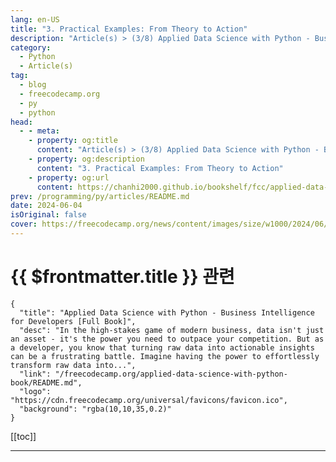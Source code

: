 ```yaml
---
lang: en-US
title: "3. Practical Examples: From Theory to Action"
description: "Article(s) > (3/8) Applied Data Science with Python - Business Intelligence for Developers [Full Book]"
category: 
  - Python
  - Article(s)
tag: 
  - blog
  - freecodecamp.org
  - py
  - python
head:
  - - meta:
    - property: og:title
      content: "Article(s) > (3/8) Applied Data Science with Python - Business Intelligence for Developers [Full Book]"
    - property: og:description
      content: "3. Practical Examples: From Theory to Action"
    - property: og:url
      content: https://chanhi2000.github.io/bookshelf/fcc/applied-data-science-with-python-book/3-practical-examples-from-theory-to-action.html
prev: /programming/py/articles/README.md
date: 2024-06-04
isOriginal: false
cover: https://freecodecamp.org/news/content/images/size/w1000/2024/06/Applied-Data-Science-with-Python-Cover-Version-2--1-.png
---
```


# {{ $frontmatter.title }} 관련

```component VPCard
{
  "title": "Applied Data Science with Python - Business Intelligence for Developers [Full Book]",
  "desc": "In the high-stakes game of modern business, data isn't just an asset - it's the power you need to outpace your competition. But as a developer, you know that turning raw data into actionable insights can be a frustrating battle. Imagine having the power to effortlessly transform raw data into...",
  "link": "/freecodecamp.org/applied-data-science-with-python-book/README.md",
  "logo": "https://cdn.freecodecamp.org/universal/favicons/favicon.ico",
  "background": "rgba(10,10,35,0.2)"
}
```

[[toc]]

---

<SiteInfo
  name="Applied Data Science with Python - Business Intelligence for Developers [Full Book]"
  desc="In the high-stakes game of modern business, data isn't just an asset - it's the power you need to outpace your competition. But as a developer, you know that turning raw data into actionable insights can be a frustrating battle. Imagine having the power to effortlessly transform raw data into..."
  url="https://freecodecamp.org/news/applied-data-science-with-python-book/"
  logo="https://cdn.freecodecamp.org/universal/favicons/favicon.ico"
  preview="https://freecodecamp.org/news/content/images/size/w1000/2024/06/Applied-Data-Science-with-Python-Cover-Version-2--1-.png"/>

<!-- TODO: 작성 -->

<!-- 

---

## -3-practical-examples-from-theory-to-action">3. Practical Examples: From Theory to Action

Data analysis is about more than just abstract concepts. It's also about applying your knowledge to solve real problems. In this chapter, you'll bridge the gap between theory and practice, gaining hands-on experience with the tools and techniques you've learned so far.

By working with concrete examples, you'll solidify your understanding of Python, Pandas, and Matplotlib, and you'll build the confidence to tackle real-world data challenges.

What you'll learn in this chapter:

**Loading and Cleaning Data:**

- Import data from CSV files, the most common format for storing structured data.
- Handle missing values—a common issue that can skew your analysis—using Pandas' powerful imputation techniques.
- Standardize data types to ensure consistency and accuracy in your calculations.

**Exploring Data with Pandas:**

- Leverage essential Pandas functions like `.describe()`, `.groupby()`, and `.value_counts()` to uncover hidden patterns and insights within your data.
- Gain a deeper understanding of your data's characteristics and relationships.

**Visualizing Trends with Matplotlib:**

- Craft informative and visually appealing plots to reveal trends, correlations, and distributions within your data.
- Use line charts, scatter plots, and other visualization techniques to communicate your findings effectively.

Are you ready to put theory into practice and witness the transformative power of data analysis? Let's dive in and discover how Python, Pandas, and Matplotlib can empower you to extract actionable insights from real-world data.

In this series of examples, we will make use of the following example CSV file. 

```
Order ID,Order Date,Customer ID,Segment,Product,Category,Sales,Quantity,Profit
1001,2023-01-01,CUST-101,Consumer,Product A,Office Supplies,27.90,2,10.34
1002,2023-01-02,CUST-102,Corporate,Product B,Technology,1024.99,1,512.49
1003,2023-01-03,CUST-103,Home Office,Product C,Furniture,436.50,3,-109.12
1004,2023-01-04,CUST-101,Consumer,Product D,Office Supplies,15.99,5,6.39
1005,2023-01-05,CUST-104,Consumer,Product E,Technology,799.99,1,239.99
1006,2023-01-06,CUST-105,Corporate,Product F,Furniture,214.70,2,-32.20
1007,2023-01-07,CUST-106,Home Office,Product G,Office Supplies,9.99,3,2.99
1008,2023-01-08,CUST-107,Corporate,Product H,Technology,549.95,2,164.98
1009,2023-01-09,CUST-108,Consumer,Product A,Office Supplies,27.90,4,20.68
1010,2023-01-10,CUST-109,Home Office,Product I,Furniture,120.00,1,60.00
```

### -31-loading-and-cleaning-data">3.1 Loading and Cleaning Data

Real-world data is rarely pristine. It often arrives in messy CSV files, riddled with missing values, inconsistent formats, and other imperfections that can derail your analysis. 

But fear not - Pandas is your trusty sidekick in this data wrangling adventure. Let's walk through the essential steps of importing and cleaning data using Pandas and our sample CSV file, `sales_data.csv`.

#### -step-1-import-your-data">Step 1: Import Your Data

First, make sure you have the `sales_data.csv` file in your working directory (or provide the correct file path). Then, use Pandas' `read_csv` function to import it into a DataFrame:

```py
import pandas as pd

df = pd.read_csv('sales_data.csv')
print(df.head())  # Display the first 5 rows for a quick overview
```

This will load the CSV file into a Pandas DataFrame, a versatile table-like structure that allows for easy manipulation and analysis.

#### -step-2-assess-your-data">Step 2: Assess Your Data

Before you dive into cleaning, take a moment to assess your data. What does it look like? Are there any obvious issues? Pandas provides several functions to help you get a feel for your dataset:

```py
print(df.info())  # Get information about columns, data types, and missing values
print(df.describe())  # Get summary statistics for numerical columns
```

#### -step-3-handle-missing-values">Step 3: Handle Missing Values

Missing values are a common problem in real-world data. Pandas offers a variety of ways to handle them:

- **Dropping Rows:** If missing values are sparse and unlikely to significantly impact your analysis, you can simply drop the rows containing them.

```py
df.dropna(inplace=True)
```

- **Filling with a Value:** You can fill missing values with a specific value, such as 0 or the mean of the column.

```py
df['Sales'].fillna(df['Sales'].mean(), inplace=True)
```

- **Forward or Backward Fill:** For time series data, you can fill missing values with the previous or next valid value.

```py
df['Sales'].fillna(method='ffill', inplace=True)  # Forward fill
```

- **Interpolation:** Estimate missing values based on a pattern in the data (for example, linear interpolation).

```py
df['Sales'].interpolate(method='linear', inplace=True)
```

#### -step-4-standardize-data-types">Step 4: Standardize Data Types

Ensure consistency in your data by converting columns to the appropriate data types. For example:

```py
df['Order Date'] = pd.to_datetime(df['Order Date'])  # Convert to datetime
df['Sales'] = pd.to_numeric(df['Sales'])          # Convert to numeric
```

#### -step-5-deal-with-outliers-optional">Step 5: Deal with Outliers (Optional)

Outliers are extreme values that can distort your analysis. Depending on your data and goals, you might choose to:

- **Remove outliers:** This can be done based on statistical thresholds (for example, z-scores or interquartile range).
<li>**Cap outliers:** Replace extreme values with a more reasonable limit.
<li>**Transform the data:** Apply a transformation (for example, logarithmic) to reduce the impact of outliers.
<li>**Keep outliers:**  If they're valid data points, outliers might offer valuable insights.

#### -example-removing-outliers-using-z-scores">Example: Removing Outliers using Z-scores:

```py
from scipy import stats

z = np.abs(stats.zscore(df['Sales']))
df = df[(z < 3)]  # Keep only rows with z-score less than 3
```

By following these steps, you'll be well on your way to transforming raw, messy data into a clean and structured dataset ready for your insightful analysis.

Remember, data cleaning is an iterative process, and there's no one-size-fits-all solution. Experiment with different techniques to find the best approach for your specific data.

#### -full-code">Full Code:

```py
import pandas as pd
from scipy import stats
import numpy as np

df = pd.read_csv('sales_data.csv')

print("Data Preview:")
print(df.head().to_markdown(index=False, numalign="left", stralign="left"))

print("\nData Information:")
print(df.info())

print("\nSummary Statistics of Numeric Columns:")
print(df.describe().to_markdown(numalign="left", stralign="left"))

df.dropna(inplace=True)  
df['Sales'].fillna(df['Sales'].mean(), inplace=True) 
df['Order Date'] = pd.to_datetime(df['Order Date'])  
df['Sales'] = pd.to_numeric(df['Sales'])

z = np.abs(stats.zscore(df['Sales']))
df = df[(z < 3)]  

print("\nData After Cleaning and Outlier Removal:")
print(df.head().to_markdown(index=False, numalign="left", stralign="left"))

# Group data by category and calculate total sales
total_sales_by_category = df.groupby('Category')['Sales'].sum()

# Display the result
print("\nTotal Sales by Category:")
print(total_sales_by_category.to_markdown(numalign="left", stralign="left"))
```

### -32-exploring-data-with-pandas">3.2 Exploring Data with Pandas

With your data loaded and cleaned, it's time to embark on the exciting journey of data exploration. Pandas equips you with a powerful suite of functions to analyze your dataset, uncover hidden patterns, and gain actionable insights.

#### -dfdescribe-quantitative-snapshot">`df.describe()` - Quantitative Snapshot

This function provides a concise statistical summary of your numerical columns. It's your initial reconnaissance mission, revealing central tendencies (mean, median), dispersion (standard deviation, range), and distribution quartiles. 

This high-level overview quickly reveals potential outliers and distributions that warrant further investigation.

```py
print(df.describe().to_markdown(numalign="left", stralign="left"))
```

#### -dfgroupby-segmenting-for-deeper-insights">`df.groupby()` - Segmenting for Deeper Insights

Grouping is a fundamental technique in data analysis. Pandas' `groupby()` function allows you to segment your data based on categorical variables. 

For instance, you can group your sales data by customer segment or product category to understand how these factors influence sales performance.

```py
sales_by_segment = df.groupby('Segment')['Sales'].sum()
print(sales_by_segment.to_markdown(numalign="left", stralign="left"))
```

#### -dfvaluecounts-distribution-analysis">`df.value_counts()` -  Distribution Analysis

Understanding the frequency distribution of categorical variables is crucial for identifying common patterns and potential anomalies. `.value_counts()` reveals how often each unique value appears in a column, giving you a snapshot of the distribution.

```py
product_popularity = df['Product'].value_counts()
print(product_popularity.to_markdown(numalign="left", stralign="left"))
```

#### -beyond-the-basics">Beyond the Basics

These essential functions are just the tip of the iceberg. Pandas offers a multitude of other tools to explore your data. For instance, you can use the `df.corr()` method to calculate correlations between numerical columns, revealing potential relationships.

```py
sales_profit_correlation = df['Sales'].corr(df['Profit'])
print("Correlation between Sales and Profit:", sales_profit_correlation)
```

Remember, data exploration is an iterative process. Start with these basic functions to gain a broad understanding of your data, then refine your analysis with more targeted questions and techniques. The insights you uncover will guide you towards making informed decisions and maximizing the value of your data.

Beyond the basics, Pandas offers a wealth of advanced tools for exploratory data analysis (EDA), allowing you to dig deeper into your data and uncover nuanced patterns, correlations, and trends that can inform your business strategies. Let's dive into some more sophisticated techniques using our `sales_data.csv` example.

#### -segment-performance-deep-dive">Segment Performance Deep Dive:

We've already seen how `groupby` can summarize total sales by segment. But let's take it a step further:

```py
# Calculate total sales, quantity, and profit by segment
segment_summary = df.groupby("Segment")[["Sales", "Quantity", "Profit"]].sum()

print("\nSales, Quantity, and Profit Summary by Segment:")
print(segment_summary.to_markdown(numalign="left", stralign="left"))

# Calculate average profit margin per sale by segment
segment_summary["Profit_Margin"] = segment_summary["Profit"] / segment_summary["Sales"]
print("\nAverage Profit Margin by Segment:")
print(segment_summary[["Profit_Margin"]].to_markdown(numalign="left", stralign="left", floatfmt=".2%"))
```

This expanded analysis reveals not only total sales but also quantity and profit for each segment. We even calculate the average profit margin, uncovering which segment yields the most profit per sale.

#### -uncover-customer-buying-patterns">Uncover Customer Buying Patterns:

Let's delve into individual customer behavior to identify potential high-value customers or patterns in purchasing frequency.

```py
# Identify customers who have made more than one purchase
repeat_customers = df['Customer ID'].value_counts()[df['Customer ID'].value_counts() > 1]
print("\nRepeat Customers:")
print(repeat_customers.to_markdown(numalign="left", stralign="left"))

# Analyze the time between purchases for repeat customers
from datetime import timedelta
df['Days_Since_Last_Purchase'] = df.sort_values('Order Date').groupby('Customer ID')['Order Date'].diff()
repeat_customer_purchase_frequency = df[df['Customer ID'].isin(repeat_customers.index)]['Days_Since_Last_Purchase'].describe()
print("\nRepeat Customer Purchase Frequency (Days):")
print(repeat_customer_purchase_frequency.to_markdown(numalign="left", stralign="left"))
```

We identify repeat customers and then analyze how frequently they make purchases. By understanding the typical time between purchases, you can tailor marketing strategies or loyalty programs to encourage repeat business.

**Practical Advice:**

- **Go Beyond the Obvious:** Don't stop at basic summaries. Use Pandas' flexibility to dig deeper into your data.
<li>**Think Strategically:** How can you use the insights you uncover to drive action and improve business outcomes?
<li>**Iterate and Refine:** Data exploration is an ongoing process. As you learn more, refine your questions and explore new avenues of analysis.
<li>**Don't be afraid to experiment:** Pandas is a powerful tool. Try out different functions and combinations to see what reveals the most interesting patterns.

By mastering these advanced EDA techniques with Pandas, you'll gain the ability to extract deeper insights from your data, making you an invaluable asset to your organization.

#### -full-code-1">Full Code:

```py
print(df.describe().to_markdown(numalign="left", stralign="left"))

sales_by_segment = df.groupby('Segment')['Sales'].sum()
print(sales_by_segment.to_markdown(numalign="left", stralign="left"))

product_popularity = df['Product'].value_counts()
print(product_popularity.to_markdown(numalign="left", stralign="left"))

sales_profit_correlation = df['Sales'].corr(df['Profit'])
print("Correlation between Sales and Profit:", sales_profit_correlation)

# Calculate total sales, quantity, and profit by segment
segment_summary = df.groupby("Segment")[["Sales", "Quantity", "Profit"]].sum()

print("\nSales, Quantity, and Profit Summary by Segment:")
print(segment_summary.to_markdown(numalign="left", stralign="left"))

# Calculate average profit margin per sale by segment
segment_summary["Profit_Margin"] = segment_summary["Profit"] / segment_summary["Sales"]
print("\nAverage Profit Margin by Segment:")
print(segment_summary[["Profit_Margin"]].to_markdown(numalign="left", stralign="left", floatfmt=".2%"))

# Identify customers who have made more than one purchase
repeat_customers = df['Customer ID'].value_counts()[df['Customer ID'].value_counts() > 1]
print("\nRepeat Customers:")
print(repeat_customers.to_markdown(numalign="left", stralign="left"))

# Analyze the time between purchases for repeat customers
from datetime import timedelta
df['Days_Since_Last_Purchase'] = df.sort_values('Order Date').groupby('Customer ID')['Order Date'].diff()
repeat_customer_purchase_frequency = df[df['Customer ID'].isin(repeat_customers.index)]['Days_Since_Last_Purchase'].describe()
print("\nRepeat Customer Purchase Frequency (Days):")
print(repeat_customer_purchase_frequency.to_markdown(numalign="left", stralign="left"))
```

### 3.3 Visualizing Trends with Matplotlib

**1. Total Sales Over Time (Line Chart):**

```py
import matplotlib.pyplot as plt

# Convert 'Order Date' to datetime for proper plotting
df['Order Date'] = pd.to_datetime(df['Order Date'])

# Group sales by order date and sum them up
daily_sales = df.groupby('Order Date')['Sales'].sum()

plt.figure(figsize=(12, 6))
plt.plot(daily_sales, marker='o')  # Plot line chart with markers for data points
plt.title('Total Sales Over Time')
plt.xlabel('Order Date')
plt.ylabel('Total Sales')
plt.xticks(rotation=45) 
plt.grid(axis='y')
plt.show()
```

This line chart illustrates how your total sales have fluctuated over time, revealing trends, peaks, and valleys. It can help you identify seasonal patterns, the impact of marketing campaigns, or other factors influencing sales performance.

**2. Sales vs. Profit by Segment (Scatter Plot):**

```py
# Create a scatter plot for each segment
segments = df['Segment'].unique()
colors = ['blue', 'green', 'orange']  # Choose distinct colors for each segment

plt.figure(figsize=(10, 6))
for i, segment in enumerate(segments):
    segment_data = df[df['Segment'] == segment]
    plt.scatter(segment_data['Sales'], segment_data['Profit'], c=colors[i], label=segment)

plt.title('Sales vs. Profit by Segment')
plt.xlabel('Sales')
plt.ylabel('Profit')
plt.legend()
plt.show()
```

This scatter plot visualizes the relationship between sales and profit for each customer segment (Consumer, Corporate, Home Office). It helps you identify which segments are most profitable and whether there are any correlations between sales volume and profitability.

**3. Distribution of Sales by Category (Bar Chart):**

```py
# Calculate total sales by category
sales_by_category = df.groupby('Category')['Sales'].sum()

plt.figure(figsize=(10, 6))
plt.bar(sales_by_category.index, sales_by_category.values, color='skyblue')
plt.title('Total Sales by Category')
plt.xlabel('Category')
plt.ylabel('Total Sales')
plt.xticks(rotation=45)
plt.show()
```

This bar chart provides a clear comparison of total sales across different product categories, highlighting which categories are driving your revenue.

**4. Distribution of Order Quantities (Histogram):**

```py
plt.figure(figsize=(10, 6))
plt.hist(df['Quantity'], bins=5, color='salmon', alpha=0.7, rwidth=0.8)
plt.title('Distribution of Order Quantities')
plt.xlabel('Quantity')
plt.ylabel('Frequency')
plt.show()
```

This histogram illustrates the distribution of order quantities, showing how often customers order different quantities of products. It helps you understand your typical order sizes and identify any unusual patterns.

**Key Insights from Visualizations:**

- The line chart reveals trends in total sales over time.
- The scatter plot unveils potential relationships between sales and profit for different customer segments.
- The bar chart clearly shows which product categories generate the most sales.
- The histogram provides insights into how order quantities are distributed.

Remember: These are just a few examples. You can experiment with different types of plots and customizations to uncover even more insights from your data. Matplotlib offers a rich set of tools to explore your data visually and communicate your findings effectively.

#### -full-code-2">Full code:

```py
import matplotlib.pyplot as plt

# Convert 'Order Date' to datetime for proper plotting
df['Order Date'] = pd.to_datetime(df['Order Date'])

# Group sales by order date and sum them up
daily_sales = df.groupby('Order Date')['Sales'].sum()

plt.figure(figsize=(12, 6))
plt.plot(daily_sales, marker='o')  # Plot line chart with markers for data points
plt.title('Total Sales Over Time')
plt.xlabel('Order Date')
plt.ylabel('Total Sales')
plt.xticks(rotation=45) 
plt.grid(axis='y')
plt.show()


# Create a scatter plot for each segment
segments = df['Segment'].unique()
colors = ['blue', 'green', 'orange']  # Choose distinct colors for each segment

plt.figure(figsize=(10, 6))
for i, segment in enumerate(segments):
    segment_data = df[df['Segment'] == segment]
    plt.scatter(segment_data['Sales'], segment_data['Profit'], c=colors[i], label=segment)

plt.title('Sales vs. Profit by Segment')
plt.xlabel('Sales')
plt.ylabel('Profit')
plt.legend()
plt.show()

# Calculate total sales by category
sales_by_category = df.groupby('Category')['Sales'].sum()

plt.figure(figsize=(10, 6))
plt.bar(sales_by_category.index, sales_by_category.values, color='skyblue')
plt.title('Total Sales by Category')
plt.xlabel('Category')
plt.ylabel('Total Sales')
plt.xticks(rotation=45)
plt.show()

plt.figure(figsize=(10, 6))
plt.hist(df['Quantity'], bins=5, color='salmon', alpha=0.7, rwidth=0.8)
plt.title('Distribution of Order Quantities')
plt.xlabel('Quantity')
plt.ylabel('Frequency')
plt.show()
```

-->

